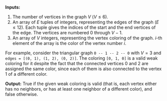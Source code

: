 **Inputs:**

1. The number of vertices in the graph $V$ ($V \leq 6$).
2. An array of $E$ tuples of integers, representing the edges of the graph ($E \leq 12$).
Each tuple gives the indices of the start and the end vertices of the edge.
The vertices are numbered $0$ through $V - 1$.
3. An array of $V$ integers, representing the vertex coloring of the graph. 
$i$-th element of the array is the color of the vertex number $i$.

For example, consider the triangular graph `0 -- 1 -- 2 -- 0` with $V = 3$ and `edges = [(0, 1), (1, 2), (0, 2)]`. 
The coloring `[0, 1, 0]` is a valid weak coloring for it despite the fact that the connected vertices $0$ and $2$ are assigned the same color, since each of them is also connected to the vertex $1$ of a different color.

**Output:**
True if the given weak coloring is valid (that is, each vertex either has no neighbors, or has at least one neighbor of a different color), and false otherwise.